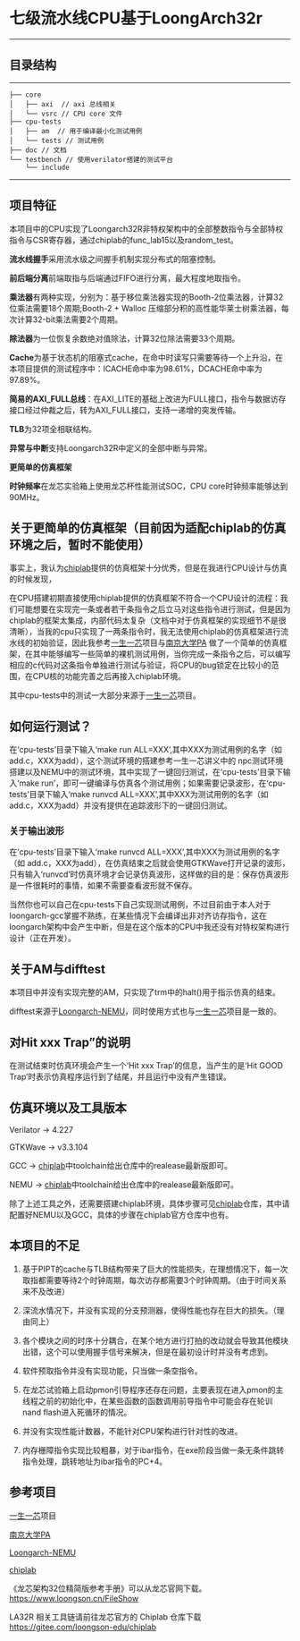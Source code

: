 # **七级流水线CPU基于LoongArch32r**
---------------------------------------------------------
## 目录结构
---------------
```
├── core
│   ├── axi  // axi 总线相关
│   └── vsrc // CPU core 文件
├── cpu-tests
│   ├── am  // 用于编译最小化测试用例
│   └── tests // 测试用例
├── doc // 文档
└── testbench // 使用verilator搭建的测试平台
    └── include
```
-----------------------------------
## 项目特征
本项目中的CPU实现了Loongarch32R非特权架构中的全部整数指令与全部特权指令与CSR寄存器，通过chiplab的func_lab15以及random_test。

**流水线握手**采用流水级之间握手机制实现分布式的阻塞控制。

**前后端分离**前端取指与后端通过FIFO进行分离，最大程度地取指令。

**乘法器**有两种实现，分别为：基于移位乘法器实现的Booth-2位乘法器，计算32位乘法需要18个周期;Booth-2 + Walloc 压缩部分积的高性能华莱士树乘法器，每次计算32-bit乘法需要2个周期。

**除法器**为一位恢复余数绝对值除法，计算32位除法需要33个周期。

**Cache**为基于状态机的阻塞式cache，在命中时读写只需要等待一个上升沿，在本项目提供的测试程序中：ICACHE命中率为98.61%，DCACHE命中率为97.89%。

**简易的AXI_FULL总线**：在AXI_LITE的基础上改进为FULL接口，指令与数据访存接口经过仲裁之后，转为AXI_FULL接口，支持一递增的突发传输。

**TLB**为32项全相联结构。

**异常与中断**支持Loongarch32R中定义的全部中断与异常。

**更简单的仿真框架** 

**时钟频率**在龙芯实验箱上使用龙芯杯性能测试SOC，CPU core时钟频率能够达到90MHz。

## 关于更简单的仿真框架（目前因为适配chiplab的仿真环境之后，暂时不能使用）
事实上，我认为[chiplab](https://gitee.com/loongson-edu/chiplab?_from=gitee_search)提供的仿真框架十分优秀，但是在我进行CPU设计与仿真的时候发现，

在CPU搭建初期直接使用chiplab提供的仿真框架不符合一个CPU设计的流程：我们可能想要在实现完一条或者若干条指令之后立马对这些指令进行测试，但是因为chiplab的框架太集成，内部代码太复杂（文档中对于仿真框架的实现细节不是很清晰），当我的cpu只实现了一两条指令时，我无法使用chiplab的仿真框架进行流水线的初始验证，因此我参考[一生一芯](https://ysyx.oscc.cc)项目与[南京大学PA](https://ysyx.oscc.cc/docs/ics-pa/)
做了一个简单的仿真框架，在其中能够编写一些简单的裸机测试用例，当你完成一条指令之后，可以编写相应的c代码对这条指令单独进行测试与验证，将CPU的bug锁定在比较小的范围，在CPU核的功能完善之后再接入chiplab环境。


其中cpu-tests中的测试一大部分来源于[一生一芯](https://ysyx.oscc.cc)项目。

## 如何运行测试？
在‘cpu-tests’目录下输入‘make run ALL=XXX’,其中XXX为测试用例的名字（如 add.c，XXX为add），这个测试环境的搭建参考一生一芯讲义中的
npc测试环境搭建以及NEMU中的测试环境，其中实现了一键回归测试，在‘cpu-tests’目录下输入‘make run’，即可一键编译与仿真各个测试用例；如果需要记录波形，在‘cpu-tests’目录下输入‘make runvcd ALL=XXX’,其中XXX为测试用例的名字（如 add.c，XXX为add）并没有提供在追踪波形下的一键回归测试。

### 关于输出波形
在‘cpu-tests’目录下输入‘make runvcd ALL=XXX’,其中XXX为测试用例的名字（如 add.c，XXX为add），在仿真结束之后就会使用GTKWave打开记录的波形，只有输入‘runvcd’时仿真环境才会记录仿真波形，这样做的目的是：保存仿真波形是一件很耗时的事情，如果不需要查看波形就不保存。

当然你也可以自己在cpu-tests下自己实现测试用例，不过目前由于本人对于loongarch-gcc掌握不熟练，在某些情况下会编译出非对齐访存指令，这在loongarch架构中会产生中断，但是在这个版本的CPU中我还没有对特权架构进行设计（正在开发）。

## 关于AM与difftest
本项目中并没有实现完整的AM，只实现了trm中的halt()用于指示仿真的结束。

difftest来源于[Loongarch-NEMU](https://gitee.com/wwt_panache/la32r-nemu?_from=gitee_search)，同时使用方式也与[一生一芯](https://ysyx.oscc.cc)项目是一致的。

## 对Hit xxx Trap”的说明

在测试结束时仿真环境会产生一个‘Hit xxx Trap’的信息，当产生的是‘Hit GOOD Trap’时表示仿真程序运行到了结尾，并且运行中没有产生错误。

## 仿真环境以及工具版本
Verilator -> 4.227

GTKWave -> v3.3.104

GCC -> [chiplab](https://gitee.com/loongson-edu/chiplab?_from=gitee_search)中toolchain给出仓库中的realease最新版即可。

NEMU -> [chiplab](https://gitee.com/loongson-edu/chiplab?_from=gitee_search)中toolchain给出仓库中的realease最新版即可。

除了上述工具之外，还需要搭建chiplab环境，具体步骤可见[chiplab](https://gitee.com/loongson-edu/chiplab?_from=gitee_search)仓库，其中请配置好NEMU以及GCC，具体的步骤在chiplab官方仓库中也有。

## 本项目的不足
1. 基于PIPT的cache与TLB结构带来了巨大的性能损失，在理想情况下，每一次取指都需要等待2个时钟周期，每次访存都需要3个时钟周期。（由于时间关系来不及改进）
2. 深流水情况下，并没有实现的分支预测器，使得性能也存在巨大的损失。（理由同上）

3. 各个模块之间的时序十分耦合，在某个地方进行打拍的改动就会导致其他模块出错，这个可以使用握手信号来解决，但是在最初设计时并没有考虑到。

4. 软件预取指令并没有实现功能，只当做一条空指令。

5. 在龙芯试验箱上启动pmon引导程序还存在问题，主要表现在进入pmon的主线程之前的初始化中，在某些函数的函数调用前导指令中可能会存在轮训nand flash进入死循环的情况。

6. 并没有实现性能计数器，不能针对CPU架构进行针对性的改进。

7. 内存栅障指令实现比较粗暴，对于ibar指令，在exe阶段当做一条无条件跳转指令处理，跳转地址为ibar指令的PC+4。

## 参考项目
[一生一芯](https://ysyx.oscc.cc)项目

[南京大学PA](https://ysyx.oscc.cc/docs/ics-pa/)

[Loongarch-NEMU](https://gitee.com/wwt_panache/la32r-nemu?_from=gitee_search)

[chiplab](https://gitee.com/loongson-edu/chiplab?_from=gitee_search)

《龙芯架构32位精简版参考手册》可以从龙芯官网下载。https://www.loongson.cn/FileShow

LA32R 相关工具链请前往龙芯官方的 Chiplab 仓库下载 https://gitee.com/loongson-edu/chiplab 


